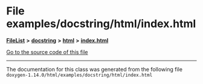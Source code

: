 

# File examples/docstring/html/index.html



[**FileList**](files.md) **>** [**docstring**](dir_f54b3f89d2a276b23290ebd19e4625d6.md) **>** [**html**](dir_9a46af881e597caebb0f0e50a21edf6b.md) **>** [**index.html**](examples_2docstring_2html_2index_8html.md)

[Go to the source code of this file](examples_2docstring_2html_2index_8html_source.md)





































































------------------------------
The documentation for this class was generated from the following file `doxygen-1.14.0/html/examples/docstring/html/index.html`


